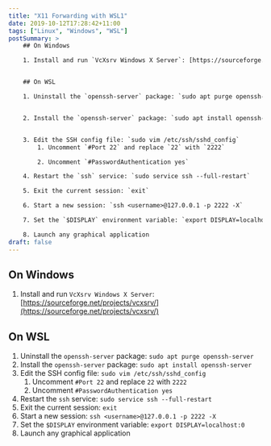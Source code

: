 ```yaml
---
title: "X11 Forwarding with WSL1"
date: 2019-10-12T17:28:42+11:00
tags: ["Linux", "Windows", "WSL"]
postSummary: >
    ## On Windows

    1. Install and run `VcXsrv Windows X Server`: [https://sourceforge.net/projects/vcxsrv/](https://sourceforge.net/projects/vcxsrv/)


    ## On WSL

    1. Uninstall the `openssh-server` package: `sudo apt purge openssh-server`


    2. Install the `openssh-server` package: `sudo apt install openssh-server`


    3. Edit the SSH config file: `sudo vim /etc/ssh/sshd_config`
        1. Uncomment `#Port 22` and replace `22` with `2222`

        2. Uncomment `#PasswordAuthentication yes`

    4. Restart the `ssh` service: `sudo service ssh --full-restart`

    5. Exit the current session: `exit`

    6. Start a new session: `ssh <username>@127.0.0.1 -p 2222 -X`

    7. Set the `$DISPLAY` environment variable: `export DISPLAY=localhost:0`

    8. Launch any graphical application
draft: false
---
```


## On Windows

1. Install and run `VcXsrv Windows X Server`: [https://sourceforge.net/projects/vcxsrv/](https://sourceforge.net/projects/vcxsrv/)

## On WSL

1. Uninstall the `openssh-server` package: `sudo apt purge openssh-server`
2. Install the `openssh-server` package: `sudo apt install openssh-server`
3. Edit the SSH config file: `sudo vim /etc/ssh/sshd_config`
    1. Uncomment `#Port 22` and replace `22` with `2222`
    2. Uncomment `#PasswordAuthentication yes`
4. Restart the `ssh` service: `sudo service ssh --full-restart`
5. Exit the current session: `exit`
6. Start a new session: `ssh <username>@127.0.0.1 -p 2222 -X`
7. Set the `$DISPLAY` environment variable: `export DISPLAY=localhost:0`
8. Launch any graphical application
